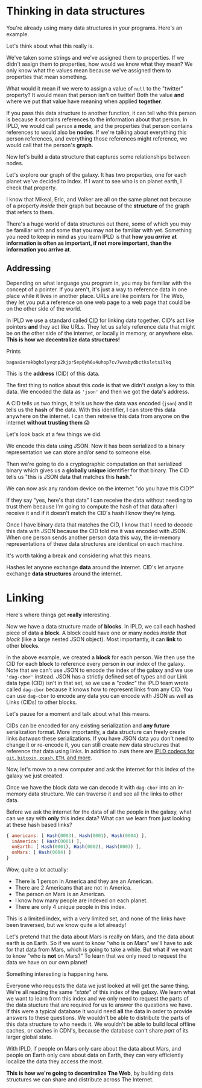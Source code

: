 # Thinking in data structures

You're already using many data structures in your programs. Here's
an example.

<CodeSwitcher :languages="{js:'JavaScript',go:'Go',rust:'Rust'}">
<template v-slot:js>

```js
const person = {
  name: 'Mikeal Rogers',
  github: 'mikeal',
  twitter: '@mikeal'
}
```

</template>
<template v-slot:go>

```go
var todo
```

</template>
<template v-slot:rust>

```rust
struct Person {
  name: String,
  github: String,
  twitter: String,
}

let person = Person {
  name: String::from("Mikeal Rogers"),
  github: String::from("mikeal"),
  twitter: String::from("@mikeal"),
};
```

</template>
</CodeSwitcher>

Let's think about what this really is.

We've taken some strings and we've assigned them to properties.
If we didn't assign them to properties, how would we know what they mean?
We only know what the values mean because we've assigned them to
properties that mean something.

What would it mean if we were to assign a value of `null` to the "twitter"
property? It would mean that person isn't on twitter! Both the value **and** where
we put that value have meaning when applied **together**.

If you pass this data structure to another function, it can tell who this person is
because it contains references to the information about that person. In IPLD,
we would call `person` a **node**, and the properties that person contains references
to would also be **nodes**. If we're talking about everything this person references,
and everything those references might reference, we would call that the person's **graph**.

Now let's build a data structure that captures some relationships between
nodes.

<CodeSwitcher :languages="{js:'JavaScript',go:'Go',rust:'Rust'}">
<template v-slot:js>

```js
const earth = []
const pluto = []

const index = (person, planet) => {
  planet.push(person)
}

index({ name: 'Mikeal Rogers' }, earth)
index({ name: 'Eric Myhre' }, earth)
index({ name: 'Volker Mische' }, earth)
index({ name: 'Emory' }, pluto)
index({ name: 'Oglethorpe'}, pluto)

const galaxy = { earth, pluto }
```

</template>
<template v-slot:go>

```go
var todo
```

</template>
<template v-slot:rust>

```rust
let todo
```

</template>
</CodeSwitcher>

Let's explore our graph of the galaxy. It has two properties, one for each planet
we've decided to index. If I want to see who is on planet earth, I check that property.

I know that Mikeal, Eric, and Volker are all on the same planet not because of a property
*inside* their graph but because of the **structure** of the graph that refers to them.

There's a huge world of data structures out there, some of which you may be familiar with
and some that you may not be familiar with yet. Something you need to keep in mind
as you learn IPLD is that **how you *arrive* at information is often as important, if not more
important, than the information you arrive at**.

## Addressing

Depending on what language you program in, you may be familiar with the concept of a pointer.
If you aren't, it's just a way to reference data in one place while it lives in another place.
URLs are like pointers for The Web, they let you put a reference on one web page to a web page
that could be on the other side of the world.

In IPLD we use a standard called [CID](https://proto.school/#/anatomy-of-a-cid/01)
for linking data together. CID's act like pointers **and** they act like URLs.
They let us safely reference data that might be on the other side of the
internet, or locally in memory, or anywhere else. **This is how we decentralize data structures!**

<CodeSwitcher :languages="{js:'JavaScript',go:'Go',rust:'Rust'}">
<template v-slot:js>

```js
import Block from '@ipld/block/defaults.js'

const example = async () => {
  const person = {
    name: 'Mikeal Rogers',
    github: 'mikeal',
    twitter: '@mikeal'
  }
  const block = Block.encoder(person, 'json')
  const cid = await block.cid()
  console.log(cid.toString())
}
example()
```

</template>
<template v-slot:go>

```go
var todo
```

</template>
<template v-slot:rust>

```rust
let todo
```

</template>
</CodeSwitcher>

Prints
```
bagaaierakbgholyvqnp2kjpr5ep6yh6u4uhop7cv7wvabydbctksletsilkq
```

This is the **address** (CID) of this data.

The first thing to notice about this code is that we didn't *assign* a key to this data. We
encoded the data as `'json'` and then we got the data's address.

A CID tells us two things, it tells us how the data was encoded (`json`) and it tells us the
**hash** of the data. With this identifier, I can store this data anywhere on the internet.
I can then retreive this data from anyone on the internet **without trusting them** 😱

Let's look back at a few things we did.

<CodeSwitcher :languages="{js:'JavaScript',go:'Go',rust:'Rust'}">
<template v-slot:js>

```js
const block = Block.encoder(person, 'json')
```

</template>
<template v-slot:go>

```go
var todo
```

</template>
<template v-slot:rust>

```rust
let todo
```

</template>
</CodeSwitcher>

We encode this data using JSON. Now it has been serialized to a binary representation we
can store and/or send to someone else.

<CodeSwitcher :languages="{js:'JavaScript',go:'Go',rust:'Rust'}">
<template v-slot:js>

```js
const cid = await block.cid()
```

</template>
<template v-slot:go>

```go
var todo
```

</template>
<template v-slot:rust>

```rust
let todo
```

</template>
</CodeSwitcher>

Then we're going to do a cryptographic computation on that serialized binary which gives us
a **globally unique** identifier for that binary. The CID tells us "this is JSON data
that matches this **hash**."

We can now ask any random device on the internet "do you have this CID?"

If they say "yes, here's that data" I can receive the data without needing to trust them
because I'm going to compute the hash of that data after I receive it and if it doesn't
match the CID's hash I know they're lying.

Once I have binary data that matches the CID, I know that I need to decode this data with JSON
because the CID told me it was encoded with JSON. When one person sends another person data
this way, the in-memory representations of these data structures are identical on each machine.

It's worth taking a break and considering what this means.

Hashes let anyone exchange **data** around the internet. CID's let anyone exchange **data structures**
around the internet.

# Linking

Here's where things get **really** interesting.

<CodeSwitcher :languages="{js:'JavaScript',go:'Go',rust:'Rust'}">
<template v-slot:js>

```js
const createPerson = name => Block.encoder({ name }, 'json')

const createGalaxy = async () => {
  const mikeal = await createPerson('Mikeal Rogers').cid()
  const eric = await createPerson('Eric Myhre').cid()
  const volker = await createPerson('Volker Mische').cid()
  const elon = await createPerson('Elon Musk').cid()

  const galaxy = {
    americans: [ eric, mikeal, elon ],
    inAmerica: [ mikeal ],
    onEarth: [ mikeal, eric, volker ],
    onMars: [ elon ]
  }
  const block = Block.encoder(galaxy, 'dag-cbor')
  const cid = await block.cid()
  console.log(cid.toString())
}
createGalaxy()
```

</template>
<template v-slot:go>

```go
var todo
```

</template>
<template v-slot:rust>

```rust
let todo
```

</template>
</CodeSwitcher>

Now we have a data structure made of **blocks**. In IPLD, we call each hashed piece of data a **block**.
A block could have one or many nodes *inside that block* (like a large nested JSON object).
Most importantly, it can **link** to other **blocks**.

In the above example, we created a **block** for each person. We then use the CID for each **block**
to reference every person in our index of the galaxy. Note that we can't use JSON to encode the index
of the galaxy and we use `'dag-cbor'` instead. JSON has a strictly defined set of types and our Link
data type (CID) isn't in that set, so we use a *"codec"* the IPLD team wrote called `dag-cbor` because
it knows how to represent links from any CID. You can use `dag-cbor` to encode any data you can
encode with JSON as well as Links (CIDs) to other blocks.

Let's pause for a moment and talk about what this means.

CIDs can be encoded for any existing serialization and **any future** serialization format.
More importantly, a data structure can freely create links *between* these serializations. If you
have JSON data you don't need to change it or re-encode it, you can still create new data structures
that reference that data using links. In addition to `JSON` there are [IPLD codecs for `git`, `bitcoin`,
`zcash`, `ETH`, and more]().

Now, let's move to a new computer and ask the internet for this index of the galaxy we just created.

Once we have the block data we can decode it with `dag-cbor` into an in-memory data structure. We can
traverse it and see all the links to other data.

Before we ask the internet for the data of all the people in the galaxy, what can we say with **only**
this index data? What can we learn from just looking at these hash based links?

```js
{ americans: [ Hash(0003), Hash(0001), Hash(0004) ],
  inAmerica: [ Hash(0001) ],
  onEarth: [ Hash(0001), Hash(0002), Hash(0003) ],
  onMars: [ Hash(0004) ]
}
```

Wow, quite a lot actually:

* There is 1 person in America and they are an American.
* There are 2 Americans that are not in America.
* The person on Mars is an American.
* I know how many people are indexed on each planet.
* There are only 4 unique people in this index.

This is a limited index, with a very limited set, and none of the links have been traversed,
but we know quite a lot already!

Let's pretend that the data about Mars is really on Mars, and the data about earth is on Earth.
So if we want to know "who is on Mars" we'll have to ask for that data from Mars, which is going
to take a while. But what if we want to know "who is **not** on Mars?" To learn that we only
need to request the data we have on our own planet!

Something interesting is happening here.

Everyone who requests the data we just looked at will get the same thing. We're all reading the
same *"state"* of this index of the galaxy. We learn what we want to learn from this index and
we only need to request the parts of the data stucture that are required for us to answer the
questions we have. If this were a typical database it would need **all** the data in order to
provide answers to these questions. We wouldn't be able to distribute the parts of this data
structure to who needs it. We wouldn't be able to build local offline caches, or caches in CDN's,
because the database can't share *part* of its larger global state.

With IPLD, if people on Mars only care about the data about Mars, and people on Earth only care
about data on Earth, they can very efficiently localize the data they access the most.

**This is how we're going to decentralize The Web**, by building data structures we can share
and distribute across The Internet.

